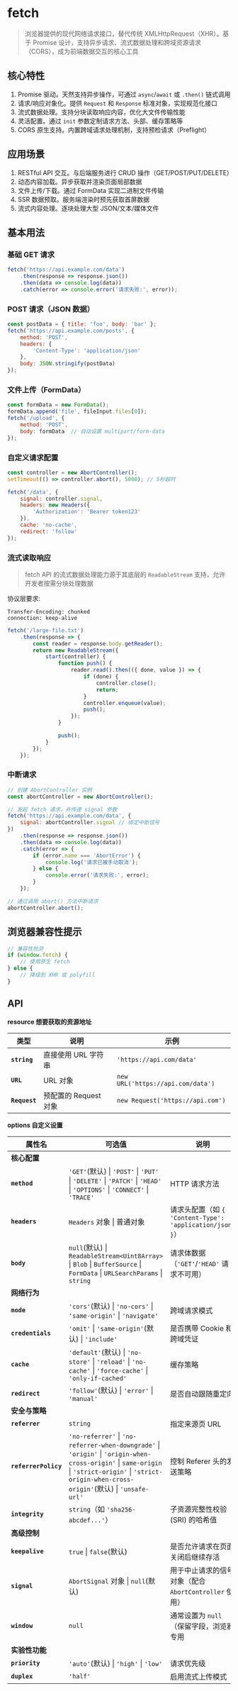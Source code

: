 # fetch

> 浏览器提供的现代网络请求接口，替代传统 XMLHttpRequest（XHR）。基于 Promise 设计，支持异步请求、流式数据处理和跨域资源请求（CORS），成为前端数据交互的核心工具

## 核心特性

1. Promise 驱动。天然支持异步操作，可通过 `async`/`await` 或 `.then()` 链式调用
2. 请求/响应对象化。提供 `Request` 和 `Response` 标准对象，实现规范化接口
3. 流式数据处理。支持分块读取响应内容，优化大文件传输性能
4. 灵活配置。通过 `init` 参数定制请求方法、头部、缓存策略等
5. CORS 原生支持。内置跨域请求处理机制，支持预检请求（Preflight）

## 应用场景

1. RESTful API 交互。与后端服务进行 CRUD 操作（GET/POST/PUT/DELETE）
2. 动态内容加载。异步获取并渲染页面局部数据
3. 文件上传/下载。通过 FormData 实现二进制文件传输
4. SSR 数据预取。服务端渲染时预先获取首屏数据
5. 流式内容处理。逐块处理大型 JSON/文本/媒体文件

## 基本用法

### 基础 GET 请求

```js
fetch('https://api.example.com/data')
    .then(response => response.json())
    .then(data => console.log(data))
    .catch(error => console.error('请求失败:', error));
```

### POST 请求（JSON 数据）

```js
const postData = { title: 'foo', body: 'bar' };
fetch('https://api.example.com/posts', {
    method: 'POST',
    headers: {
        'Content-Type': 'application/json'
    },
    body: JSON.stringify(postData)
});
```

### 文件上传（FormData）

```js
const formData = new FormData();
formData.append('file', fileInput.files[0]);
fetch('/upload', {
    method: 'POST',
    body: formData  // 自动设置 multipart/form-data
});
```

### 自定义请求配置

```js
const controller = new AbortController();
setTimeout(() => controller.abort(), 5000); // 5秒超时

fetch('/data', {
    signal: controller.signal,
    headers: new Headers({
        'Authorization': 'Bearer token123'
    }),
    cache: 'no-cache',
    redirect: 'follow'
});
```

### 流式读取响应

> fetch API 的流式数据处理能力源于其底层的 `ReadableStream` 支持，允许开发者按需分块处理数据

协议层要求:

```http
Transfer-Encoding: chunked
connection: keep-alive
```

```ts
fetch('/large-file.txt')
    .then(response => {
        const reader = response.body.getReader();
        return new ReadableStream({
            start(controller) {
                function push() {
                    reader.read().then(({ done, value }) => {
                        if (done) {
                            controller.close();
                            return;
                        }
                        controller.enqueue(value);
                        push();
                    });
                }

                push();
            }
        });
    });
```

### 中断请求

```js
// 创建 AbortController 实例
const abortController = new AbortController();

// 发起 fetch 请求，并传递 signal 参数
fetch('https://api.example.com/data', {
    signal: abortController.signal // 绑定中断信号
})
    .then(response => response.json())
    .then(data => console.log(data))
    .catch(error => {
        if (error.name === 'AbortError') {
            console.log('请求已被手动取消');
        } else {
            console.error('请求失败:', error);
        }
    });

// 通过调用 abort() 方法中断请求
abortController.abort();
```

## 浏览器兼容性提示

```js
// 兼容性检测
if (window.fetch) {
    // 使用原生 fetch
} else {
    // 降级到 XHR 或 polyfill
}
```

## API

**resource 想要获取的资源地址**

| 类型            | 说明              | 示例                                |
|---------------|-----------------|-----------------------------------|
| **`string`**  | 直接使用 URL 字符串    | `'https://api.com/data'`          |
| **`URL`**     | URL 对象          | `new URL('https://api.com/data')` |
| **`Request`** | 预配置的 Request 对象 | `new Request('https://api.com')`  |

**options 自定义设置**

| 属性名                  | 可选值                                                                                                                                                                                                | 说明                                                |
|----------------------|----------------------------------------------------------------------------------------------------------------------------------------------------------------------------------------------------|---------------------------------------------------|
| **核心配置**             |                                                                                                                                                                                                    |                                                   |
| **`method`**         | `'GET'`(默认) \| `'POST'` \| `'PUT'` \| `'DELETE'` \| `'PATCH'` \| `'HEAD'` \| `'OPTIONS'` \| `'CONNECT'` \| `'TRACE'`                                                                               | HTTP 请求方法                                         |
| **`headers`**        | `Headers` 对象 \| 普通对象                                                                                                                                                                               | 请求头配置（如 `{ 'Content-Type': 'application/json' }`） |
| **`body`**           | `null`(默认) \| `ReadableStream<Uint8Array>` \| `Blob` \| `BufferSource` \| `FormData` \| `URLSearchParams` \|  `string`                                                                             | 请求体数据（`'GET'`/`'HEAD'` 请求不可用）                     |
| **网络行为**             |                                                                                                                                                                                                    |                                                   |
| **`mode`**           | `'cors'`(默认) \| `'no-cors'` \| `'same-origin'` \| `'navigate'`                                                                                                                                     | 跨域请求模式                                            |
| **`credentials`**    | `'omit'` \| `'same-origin'`(默认) \| `'include'`                                                                                                                                                     | 是否携带 Cookie 和跨域凭证                                 |
| **`cache`**          | `'default'`(默认) \| `'no-store'` \| `'reload'` \| `'no-cache'` \| `'force-cache'` \| `'only-if-cached'`                                                                                             | 缓存策略                                              |
| **`redirect`**       | `'follow'`(默认) \| `'error'` \| `'manual'`                                                                                                                                                          | 是否自动跟随重定向                                         |
| **安全与策略**            |                                                                                                                                                                                                    |                                                   |
| **`referrer`**       | `string`                                                                                                                                                                                           | 指定来源页 URL                                         |
| **`referrerPolicy`** | `'no-referrer'` \| `'no-referrer-when-downgrade'` \| `'origin'` \| `'origin-when-cross-origin'` \| `same-origin` \| `'strict-origin'` \| `'strict-origin-when-cross-origin'`(默认) \| `'unsafe-url'` | 控制 Referer 头的发送策略                                 |
| **`integrity`**      | `string`（如 `'sha256-abcdef...'`）                                                                                                                                                                   | 子资源完整性校验 (SRI) 的哈希值                               |
| **高级控制**             |                                                                                                                                                                                                    |                                                   |
| **`keepalive`**      | `true` \| `false`(默认)                                                                                                                                                                              | 是否允许请求在页面关闭后继续存活                                  |
| **`signal`**         | `AbortSignal` 对象 \| `null`(默认)                                                                                                                                                                     | 用于中止请求的信号对象（配合 `AbortController` 使用）              |
| **`window`**         | `null`                                                                                                                                                                                             | 通常设置为 `null`（保留字段，浏览器专用                           |
| **实验性功能**            |                                                                                                                                                                                                    |                                                   |
| **`priority`**       | `'auto'`(默认) \| `'high'` \| `'low'`                                                                                                                                                                | 请求优先级                                             |
| **`duplex`**         | `'half'`                                                                                                                                                                                           | 启用流式上传模式                                          |
